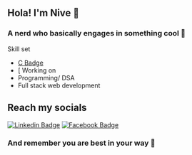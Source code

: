 ## Hola! I'm Nive 🤞
### A nerd who basically engages in something cool 🦾
Skill set
* [C Badge](https://img.shields.io/badge/C-00599C?style=for-the-badge&logo=c&logoColor=white)
* [
Working on
* Programming/ DSA
* Full stack web development
## Reach my socials
[![Linkedin Badge](https://img.shields.io/badge/LinkedIn-0077B5?style=for-the-badge&logo=linkedin&logoColor=white)](https://www.linkedin.com/in/nivedha-vijayakumar-5185b1224/)
[![Facebook Badge](https://img.shields.io/badge/Facebook-1877F2?style=for-the-badge&logo=facebook&logoColor=white)](https://www.facebook.com/profile.php?id=100074261173701)
### And remember you are best in your way 🌈




